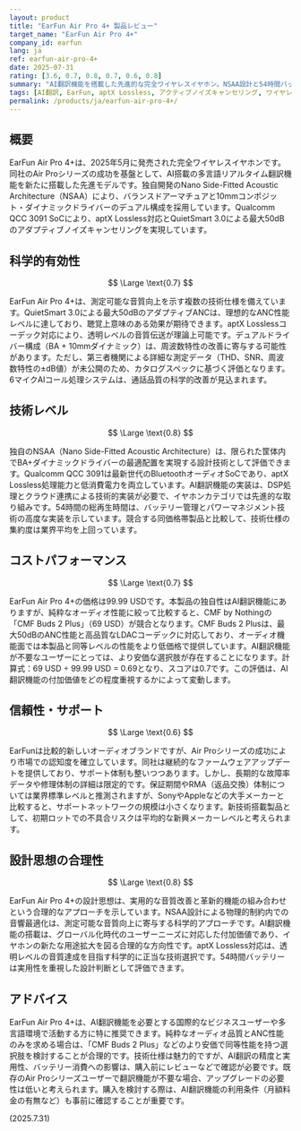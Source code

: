 ```yaml
---
layout: product
title: "EarFun Air Pro 4+ 製品レビュー"
target_name: "EarFun Air Pro 4+"
company_id: earfun
lang: ja
ref: earfun-air-pro-4+
date: 2025-07-31
rating: [3.6, 0.7, 0.8, 0.7, 0.6, 0.8]
summary: "AI翻訳機能を搭載した先進的な完全ワイヤレスイヤホン。NSAA設計と54時間バッテリーで99.99 USDの価格設定"
tags: [AI翻訳, EarFun, aptX Lossless, アクティブノイズキャンセリング, ワイヤレスイヤホン]
permalink: /products/ja/earfun-air-pro-4+/
---
```

## 概要

EarFun Air Pro 4+は、2025年5月に発売された完全ワイヤレスイヤホンです。同社のAir Proシリーズの成功を基盤として、AI搭載の多言語リアルタイム翻訳機能を新たに搭載した先進モデルです。独自開発のNano Side-Fitted Acoustic Architecture（NSAA）により、バランスドアーマチュアと10mmコンポジット・ダイナミックドライバーのデュアル構成を採用しています。Qualcomm QCC 3091 SoCにより、aptX Lossless対応とQuietSmart 3.0による最大50dBのアダプティブノイズキャンセリングを実現しています。

## 科学的有効性

$$ \Large \text{0.7} $$

EarFun Air Pro 4+は、測定可能な音質向上を示す複数の技術仕様を備えています。QuietSmart 3.0による最大50dBのアダプティブANCは、理想的なANC性能レベルに達しており、聴覚上意味のある効果が期待できます。aptX Losslessコーデック対応により、透明レベルの音質伝送が理論上可能です。デュアルドライバー構成（BA + 10mmダイナミック）は、周波数特性の改善に寄与する可能性があります。ただし、第三者機関による詳細な測定データ（THD、SNR、周波数特性の±dB値）が未公開のため、カタログスペックに基づく評価となります。6マイクAIコール処理システムは、通話品質の科学的改善が見込まれます。

## 技術レベル

$$ \Large \text{0.8} $$

独自のNSAA（Nano Side-Fitted Acoustic Architecture）は、限られた筐体内でBA+ダイナミックドライバーの最適配置を実現する設計技術として評価できます。Qualcomm QCC 3091は最新世代のBluetoothオーディオSoCであり、aptX Lossless処理能力と低消費電力を両立しています。AI翻訳機能の実装は、DSP処理とクラウド連携による技術的実装が必要で、イヤホンカテゴリでは先進的な取り組みです。54時間の総再生時間は、バッテリー管理とパワーマネジメント技術の高度な実装を示しています。競合する同価格帯製品と比較して、技術仕様の集約度は業界平均を上回っています。

## コストパフォーマンス

$$ \Large \text{0.7} $$

EarFun Air Pro 4+の価格は99.99 USDです。本製品の独自性はAI翻訳機能にありますが、純粋なオーディオ性能に絞って比較すると、CMF by Nothingの「CMF Buds 2 Plus」（69 USD）が競合となります。CMF Buds 2 Plusは、最大50dBのANC性能と高品質なLDACコーデックに対応しており、オーディオ機能面では本製品と同等レベルの性能をより低価格で提供しています。AI翻訳機能が不要なユーザーにとっては、より安価な選択肢が存在することになります。計算式：69 USD ÷ 99.99 USD = 0.69となり、スコアは0.7です。この評価は、AI翻訳機能の付加価値をどの程度重視するかによって変動します。

## 信頼性・サポート

$$ \Large \text{0.6} $$

EarFunは比較的新しいオーディオブランドですが、Air Proシリーズの成功により市場での認知度を確立しています。同社は継続的なファームウェアアップデートを提供しており、サポート体制も整いつつあります。しかし、長期的な故障率データや修理体制の詳細は限定的です。保証期間やRMA（返品交換）体制については業界標準レベルと推測されますが、SonyやAppleなどの大手メーカーと比較すると、サポートネットワークの規模は小さくなります。新技術搭載製品として、初期ロットでの不具合リスクは平均的な新興メーカーレベルと考えられます。

## 設計思想の合理性

$$ \Large \text{0.8} $$

EarFun Air Pro 4+の設計思想は、実用的な音質改善と革新的機能の組み合わせという合理的なアプローチを示しています。NSAA設計による物理的制約内での音響最適化は、測定可能な音質向上に寄与する科学的アプローチです。AI翻訳機能の搭載は、グローバル化時代のユーザーニーズに対応した付加価値であり、イヤホンの新たな用途拡大を図る合理的な方向性です。aptX Lossless対応は、透明レベルの音質達成を目指す科学的に正当な技術選択です。54時間バッテリーは実用性を重視した設計判断として評価できます。

## アドバイス

EarFun Air Pro 4+は、AI翻訳機能を必要とする国際的なビジネスユーザーや多言語環境で活動する方に特に推奨できます。純粋なオーディオ品質とANC性能のみを求める場合は、「CMF Buds 2 Plus」などのより安価で同等性能を持つ選択肢を検討することが合理的です。技術仕様は魅力的ですが、AI翻訳の精度と実用性、バッテリー消費への影響は、購入前にレビューなどで確認が必要です。既存のAir Proシリーズユーザーで翻訳機能が不要な場合、アップグレードの必要性は低いと考えられます。購入を検討する際は、AI翻訳機能の利用条件（月額料金の有無など）も事前に確認することが重要です。

(2025.7.31)
